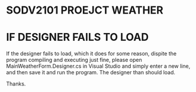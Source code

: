 # SODV2101 PROEJCT WEATHER #



# IF DESIGNER FAILS TO LOAD #

If the designer fails to load, which it does for some reason, dispite the program compiling and executing just fine, please open MainWeatherForm.Designer.cs in Visual Studio and simply enter a new line, and then save it and run the program. The designer than should load.

Thanks. 
